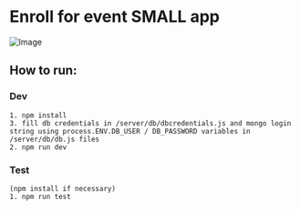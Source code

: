 # Enroll for event SMALL app
![Image](https://i.imgur.com/mvI6GVF.gif)
## How to run:
### Dev
```
1. npm install
3. fill db credentials in /server/db/dbcredentials.js and mongo login string using process.ENV.DB_USER / DB_PASSWORD variables in /server/db/db.js files
2. npm run dev
```
### Test
```
(npm install if necessary)
1. npm run test
```
